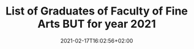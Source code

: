 ---
title: "List of Graduates of Faculty of Fine Arts BUT for year 2021"
shortTitle: "FFA Graduates 2021"
date: 2021-02-17T16:02:56+02:00
draft: false
weight: 4

url: "2021"
aliases : [
  "graduates"
]
---